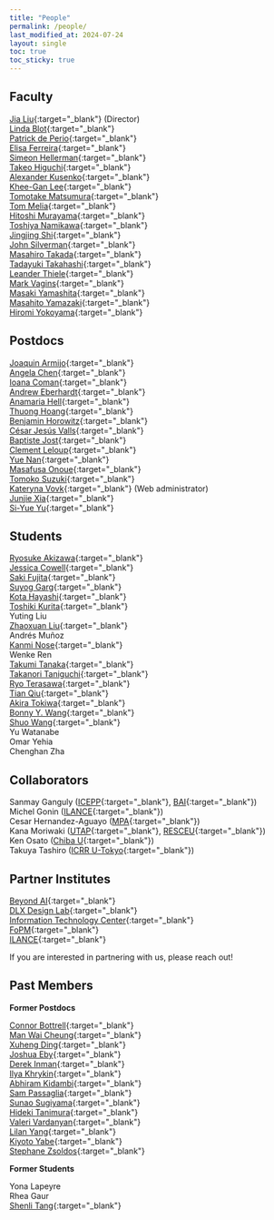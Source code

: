 ```yaml
---
title: "People"
permalink: /people/
last_modified_at: 2024-07-24
layout: single
toc: true
toc_sticky: true
---
```


## Faculty

[Jia Liu](https://liuxx479.github.io/){:target="_blank"} (Director)\
[Linda Blot](https://db.ipmu.jp/member/personal/7166en.html){:target="_blank"} \
[Patrick de Perio](https://db.ipmu.jp/member/personal/2843en.html){:target="_blank"}\
[Elisa Ferreira](https://www.elisagmferreira.com){:target="_blank"}\
[Simeon Hellerman](https://db.ipmu.jp/member/personal/154en.html){:target="_blank"}\
[Takeo Higuchi](https://db.ipmu.jp/member/personal/2440en.html){:target="_blank"}\
[Alexander	Kusenko](https://kusenko.physics.ucla.edu/){:target="_blank"}\
[Khee-Gan Lee](https://www.kglee.me/){:target="_blank"}\
[Tomotake Matsumura](https://db.ipmu.jp/member/personal/2196en.html){:target="_blank"}\
[Tom Melia](https://db.ipmu.jp/member/personal/2727en.html){:target="_blank"}\
[Hitoshi Murayama](http://hitoshi.berkeley.edu){:target="_blank"}\
[Toshiya Namikawa](https://db.ipmu.jp/member/personal/1857en.html){:target="_blank"}\
[Jingjing Shi](https://www.jshiastro.com/home){:target="_blank"}\
[John Silverman](https://db.ipmu.jp/member/personal/594en.html){:target="_blank"}\
[Masahiro Takada](https://db.ipmu.jp/member/personal/698en.html){:target="_blank"}\
[Tadayuki	Takahashi](https://db.ipmu.jp/member/personal/5672en.html){:target="_blank"}\
[Leander	Thiele](http://leanderthiele.github.io){:target="_blank"}\
[Mark Vagins](https://db.ipmu.jp/member/personal/27en.html){:target="_blank"}\
[Masaki Yamashita](https://db.ipmu.jp/member/personal/55en.html){:target="_blank"}\
[Masahito Yamazaki](https://member.ipmu.jp/masahito.yamazaki/index.shtml){:target="_blank"}\
[Hiromi Yokoyama](https://member.ipmu.jp/hiromi.yokoyama/en/index.html){:target="_blank"}

## Postdocs

[Joaquin Armijo](https://jarmijotorres.github.io/Joaquin.Armijo.Torres/){:target="_blank"}\
[Angela Chen](https://db.ipmu.jp/member/personal/6860en.html){:target="_blank"}\
[Ioana Coman](https://db.ipmu.jp/member/personal/7042en.html){:target="_blank"}\
[Andrew Eberhardt](https://db.ipmu.jp/member/personal/7315en.html){:target="_blank"}\
[Anamaria	Hell](https://anamariahell.com/){:target="_blank"}\
[Thuong Hoang](https://hoangducthuong.github.io/){:target="_blank"}\
[Benjamin	Horowitz](https://bhorowitz.github.io/){:target="_blank"}\
[César Jesús Valls](https://db.ipmu.jp/member/personal/7014en.html){:target="_blank"}\
[Baptiste Jost](https://db.ipmu.jp/member/personal/7119en.html){:target="_blank"}\
[Clement Leloup](https://db.ipmu.jp/member/personal/7013en.html){:target="_blank"}\
[Yue Nan](https://db.ipmu.jp/member/personal/6892en.html){:target="_blank"}\
[Masafusa	Onoue](https://www.masafusaonoue.com){:target="_blank"}\
[Tomoko Suzuki](https://sites.google.com/view/tlsuzuki/home){:target="_blank"}\
[Kateryna Vovk](https://db.ipmu.jp/member/personal/7085en.html){:target="_blank"} (Web administrator)\
[Junjie Xia](https://db.ipmu.jp/member/personal/7035en.html){:target="_blank"}\
[Si-Yue	Yu](https://db.ipmu.jp/member/personal/7528en.html){:target="_blank"}


## Students

[Ryosuke Akizawa](https://db.ipmu.jp/member/personal/7180en.html){:target="_blank"}\
[Jessica	Cowell](https://db.ipmu.jp/member/personal/7398en.html){:target="_blank"}\
[Saki Fujita](https://www.chiplearning.net/){:target="_blank"}\
[Suyog	Garg](https://suyog7130.github.io/){:target="_blank"}\
[Kota Hayashi](https://db.ipmu.jp/member/personal/6900en.html){:target="_blank"}\
[Toshiki Kurita](https://db.ipmu.jp/member/personal/5730en.html){:target="_blank"}\
Yuting	Liu\
[Zhaoxuan Liu](https://db.ipmu.jp/member/personal/6838en.html){:target="_blank"}\
Andrés	Muñoz\
[Kanmi Nose](https://db.ipmu.jp/member/personal/6901en.html){:target="_blank"}\
Wenke	Ren\
[Takumi Tanaka](https://sites.google.com/view/tanakatakumi){:target="_blank"}\
[Takanori Taniguchi](https://db.ipmu.jp/member/personal/6537en.html){:target="_blank"}\
[Ryo Terasawa](https://db.ipmu.jp/member/personal/6801en.html){:target="_blank"}\
[Tian Qiu](https://db.ipmu.jp/member/personal/5938en.html){:target="_blank"}\
[Akira Tokiwa](https://db.ipmu.jp/member/personal/6538en.html){:target="_blank"}\
[Bonny Y.	Wang](https://bonnywang.github.io){:target="_blank"}\
[Shuo Wang](https://shuowangsts.github.io/){:target="_blank"}\
Yu Watanabe\
Omar	Yehia\
Chenghan Zha


## Collaborators

Sanmay Ganguly ([ICEPP](http://www.icepp.s.u-tokyo.ac.jp/en/index.html){:target="_blank"}, [BAI](https://beyondai.jp/?lang=en){:target="_blank"})\
Michel	Gonin ([ILANCE](https://ilance.cnrs.fr/){:target="_blank"})\
Cesar Hernandez-Aguayo ([MPA](https://www.mpa-garching.mpg.de/person/109306/746567){:target="_blank"})\
Kana Moriwaki ([UTAP](https://www-utap.phys.s.u-tokyo.ac.jp/){:target="_blank"}, [RESCEU](https://www.resceu.s.u-tokyo.ac.jp/top_en.php){:target="_blank"}) \
Ken Osato ([Chiba U](https://matiere-noire.net/){:target="_blank"})\
Takuya	Tashiro	([ICRR U-Tokyo](https://www.icrr.u-tokyo.ac.jp/en/){:target="_blank"})


## Partner Institutes

[Beyond AI](https://beyondai.jp/?lang=en){:target="_blank"}\
[DLX Design Lab](https://www.designlab.ac/){:target="_blank"}\
[Information Technology Center](https://www.itc.u-tokyo.ac.jp/en/){:target="_blank"}\
[FoPM](https://www.s.u-tokyo.ac.jp/en/FoPM/){:target="_blank"}\
[ILANCE](https://ilance.cnrs.fr/){:target="_blank"}

If you are interested in partnering with us, please reach out!


## Past Members

**Former Postdocs**

[Connor Bottrell](https://db.ipmu.jp/member/personal/6785en.html){:target="_blank"}\
[Man Wai Cheung](https://db.ipmu.jp/member/personal/7026en.html){:target="_blank"}\
[Xuheng Ding](https://dartoon.github.io/){:target="_blank"}\
[Joshua Eby](https://db.ipmu.jp/member/personal/6779en.html){:target="_blank"}\
[Derek Inman](https://db.ipmu.jp/member/personal/6780en.html){:target="_blank"}\
[Ilya Khrykin](https://ikhrykin.github.io/){:target="_blank"}\
[Abhiram Kidambi](https://abhirammk.github.io/){:target="_blank"}\
[Sam Passaglia](passaglia.jp){:target="_blank"}\
[Sunao Sugiyama](https://cosmo-sunao.webnode.jp){:target="_blank"}\
[Hideki Tanimura](https://member.ipmu.jp/hideki.tanimura/index.htm){:target="_blank"}\
[Valeri Vardanyan](https://inspirehep.net/authors/1353608?ui-citation-summary=true){:target="_blank"}\
[Lilan Yang](https://db.ipmu.jp/member/personal/6862en.html){:target="_blank"}\
[Kiyoto Yabe](https://db.ipmu.jp/member/personal/4354en.html){:target="_blank"}\
[Stephane Zsoldos](https://github.com/P3tru){:target="_blank"}


**Former Students**

 Yona Lapeyre\
 Rhea Gaur \
 [Shenli Tang](https://db.ipmu.jp/member/personal/6029en.html){:target="_blank"}
